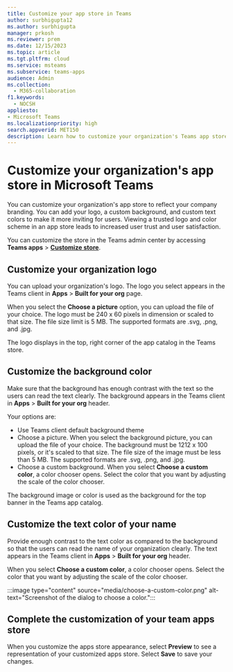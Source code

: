 ```yaml
---
title: Customize your app store in Teams
author: surbhigupta12
ms.author: surbhigupta
manager: prkosh
ms.reviewer: prem
ms.date: 12/15/2023
ms.topic: article
ms.tgt.pltfrm: cloud
ms.service: msteams
ms.subservice: teams-apps
audience: Admin
ms.collection: 
  - M365-collaboration
f1.keywords: 
  - NOCSH
appliesto: 
- Microsoft Teams
ms.localizationpriority: high
search.appverid: MET150
description: Learn how to customize your organization's Teams app store by adding logo, custom backgrounds, and custom text colors.
---
```


# Customize your organization's app store in Microsoft Teams

You can customize your organization's app store to reflect your company branding. You can add your logo, a custom background, and custom text colors to make it more inviting for users. Viewing a trusted logo and color scheme in an app store leads to increased user trust and user satisfaction.

You can customize the store in the Teams admin center by accessing **Teams apps** > **[Customize store](https://admin.teams.microsoft.com/policies/customize-appstore)**.

## Customize your organization logo

<!-- Bookmark used by Context Sensitive Help (CSH). Do not delete. -->
<a name="orglogo"> </a>
<!-- Do not remove the bookmark link above. -->

You can upload your organization's logo. The logo you select appears in the Teams client in **Apps** > **Built for your org** page.

When you select the **Choose a picture** option, you can upload the file of your choice. The logo must be 240 x 60 pixels in dimension or scaled to that size. The file size limit is 5 MB. The supported formats are .svg, .png, and .jpg.

The logo displays in the top, right corner of the app catalog in the Teams store.

## Customize the background color

<!-- Bookmark used by Context Sensitive Help (CSH). Do not delete. -->
<a name="custombackground"> </a>
<!-- Do not remove the bookmark link above. -->

Make sure that the background has enough contrast with the text so the users can read the text clearly. The background appears in the Teams client in **Apps** > **Built for your org** header.

Your options are:

* Use Teams client default background theme
* Choose a picture. When you select the background picture, you can upload the file of your choice. The background must be 1212 x 100 pixels, or it's scaled to that size. The file size of the image must be less than 5 MB. The supported formats are .svg, .png, and .jpg.
* Choose a custom background. When you select **Choose a custom color**, a color chooser opens. Select the color that you want by adjusting the scale of the color chooser.

The background image or color is used as the background for the top banner in the Teams app catalog.

## Customize the text color of your name

<!-- Bookmark used by Context Sensitive Help (CSH). Do not delete. -->
<a name="textcolor"> </a>
<!-- Do not remove the bookmark link above. -->

Provide enough contrast to the text color as compared to the background so that the users can read the name of your organization clearly. The text appears in the Teams client in **Apps** > **Built for your org** header.

When you select **Choose a custom color**, a color chooser opens. Select the color that you want by adjusting the scale of the color chooser.

:::image type="content" source="media/choose-a-custom-color.png" alt-text="Screenshot of the dialog to choose a color.":::

## Complete the customization of your team apps store

When you customize the apps store appearance, select **Preview** to see a representation of your customized apps store. Select **Save** to save your changes.
